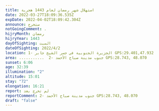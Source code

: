 ```yaml
---
title: استهلال شهر رمضان لعام 1443 هجرية
date: 2022-03-27T18:09:36.535Z
expDate: 2022-04-02T18:09:42.304Z
announce: ستخرج
notGoingComment: .
hijryMonth: رمضان
hijryYear: 1443
dayOfSighting: السبت
dateOfSighting: 2022/4/2
location: 1- الجزيرة الجنوبية في جسر الشيخ جابر GPS:29.401,47.932
area: ...........  2- جنوب مدينة صباح الأحمد GPS:28.743, 48.070
sunset: 6:06
age: 32:39
illumination: "2"
altitude: 15:01
stay: "72"
elongation: 16:21
report: لم تخرج بعد
reportComment: 2- جنوب مدينة صباح الآحمد GPS:28.743, 48.070
draft: "false"
---
```

